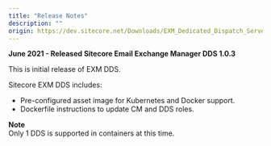 ```yaml
---
title: "Release Notes"
description: ""
origin: https://dev.sitecore.net/Downloads/EXM_Dedicated_Dispatch_Server/1x/EXM_Dedicated_Dispatch_Server_103/Release_Notes
---
```


**June 2021 - Released Sitecore Email Exchange Manager DDS 1.0.3**

This is initial release of EXM DDS.

Sitecore EXM DDS includes:

-   Pre-configured asset image for Kubernetes and Docker support.
-   Dockerfile instructions to update CM and DDS roles.

**Note**  
Only 1 DDS is supported in containers at this time.